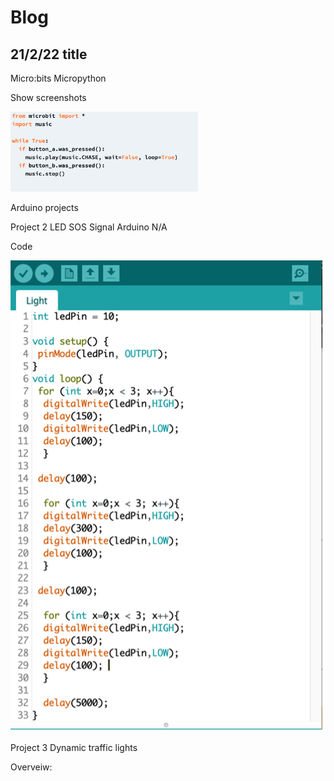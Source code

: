 # Blog 
## 21/2/22 title


Micro:bits
Micropython

Show screenshots

<img src="Microbits_code1.png" alt="Show screenshots" width="300"/>


Arduino projects 

Project 2
LED SOS Signal
Arduino
N/A

Code
 
 ![Show screenshots](./Codescreenshot1.png "San Juan Mountains")

Project 3
Dynamic traffic lights


Overveiw:

